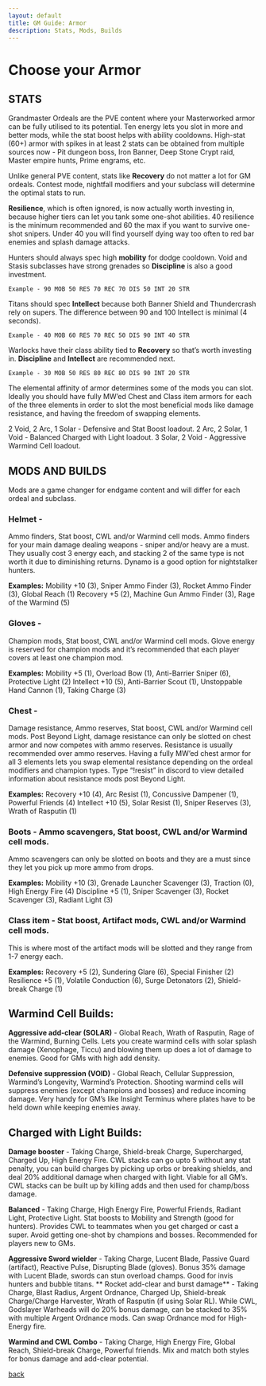 ```yaml
---
layout: default
title: GM Guide: Armor
description: Stats, Mods, Builds
---
```


# Choose your Armor 
## STATS

Grandmaster Ordeals are the PVE content where your Masterworked armor can be fully utilised to its potential. Ten energy lets you slot in more and better mods, while the stat boost helps with ability cooldowns. High-stat (60+) armor with spikes in at least 2 stats can be obtained from multiple sources now - Pit dungeon boss, Iron Banner, Deep Stone Crypt raid, Master empire hunts, Prime engrams, etc.

Unlike general PVE content, stats like **Recovery** do not matter a lot for GM ordeals. Contest mode, nightfall modifiers and your subclass will determine the optimal stats to run. 

**Resilience**, which is often ignored, is now actually worth investing in, because higher tiers can let you tank some one-shot abilities. 40 resilience is the minimum recommended and 60 the max if you want to survive one-shot snipers. Under 40 you will find yourself dying way too often to red bar enemies and splash damage attacks.

Hunters should always spec high **mobility** for dodge cooldown. Void and Stasis subclasses have strong grenades so **Discipline** is also a good investment. 

```Example - 90 MOB 50 RES 70 REC 70 DIS 50 INT 20 STR```

Titans should spec **Intellect** because both Banner Shield and Thundercrash rely on supers. The difference between 90 and 100 Intellect is minimal (4 seconds).

```Example - 40 MOB 60 RES 70 REC 50 DIS 90 INT 40 STR```

Warlocks have their class ability tied to **Recovery** so that’s worth investing in. **Discipline** and **Intellect** are recommended next. 

```Example - 30 MOB 50 RES 80 REC 80 DIS 90 INT 20 STR```

The elemental affinity of armor determines some of the mods you can slot. Ideally you should have fully MW’ed Chest and Class item armors for each of the three elements in order to slot the most beneficial mods like damage resistance, and having the freedom of swapping elements. 

2 Void, 2 Arc, 1 Solar - Defensive and Stat Boost loadout.
2 Arc, 2 Solar, 1 Void - Balanced Charged with Light loadout.
3 Solar, 2 Void - Aggressive Warmind Cell loadout.


## MODS AND BUILDS

Mods are a game changer for endgame content and will differ for each ordeal and subclass.

### Helmet - 
Ammo finders, Stat boost, CWL and/or Warmind cell mods.
Ammo finders for your main damage dealing weapons - sniper and/or heavy are a must. They usually cost 3 energy each, and stacking 2 of the same type is not worth it due to diminishing returns. Dynamo is a good option for nightstalker hunters.

**Examples:** 
Mobility +10 (3), Sniper Ammo Finder (3), Rocket Ammo Finder (3), Global Reach (1)
Recovery +5 (2), Machine Gun Ammo Finder (3), Rage of the Warmind (5)

### Gloves - 
Champion mods, Stat boost, CWL and/or Warmind cell mods.
Glove energy is reserved for champion mods and it’s recommended that each player covers at least one champion mod.

**Examples:**
Mobility +5 (1), Overload Bow (1), Anti-Barrier Sniper (6), Protective Light (2)
Intellect +10 (5), Anti-Barrier Scout (1), Unstoppable Hand Cannon (1), Taking Charge (3)

### Chest - 
Damage resistance, Ammo reserves, Stat boost, CWL and/or Warmind cell mods.
Post Beyond Light, damage resistance can only be slotted on chest armor and now competes with ammo reserves. Resistance is usually recommended over ammo reserves.
Having a fully MW’ed chest armor for all 3 elements lets you swap elemental resistance depending on the ordeal modifiers and champion types. Type “!resist” in discord to view detailed information about resistance mods post Beyond Light.

**Examples:**
Recovery +10 (4), Arc Resist (1), Concussive Dampener (1), Powerful Friends (4)
Intellect +10 (5), Solar Resist (1), Sniper Reserves (3), Wrath of Rasputin (1)   

### Boots - Ammo scavengers, Stat boost, CWL and/or Warmind cell mods.
Ammo scavengers can only be slotted on boots and they are a must since they let you pick up more ammo from drops.

**Examples:**
Mobility +10 (3), Grenade Launcher Scavenger (3), Traction (0), High Energy Fire (4)
Discipline +5 (1), Sniper Scavenger (3), Rocket Scavenger (3), Radiant Light (3) 

### Class item - Stat boost, Artifact mods, CWL and/or Warmind cell mods.
This is where most of the artifact mods will be slotted and they range from 1-7 energy each.

**Examples:**
Recovery +5 (2), Sundering Glare (6), Special Finisher (2) 
Resilience +5 (1), Volatile Conduction (6), Surge Detonators (2), Shield-break Charge (1)


## Warmind Cell Builds:

**Aggressive add-clear (SOLAR)** - Global Reach, Wrath of Rasputin, Rage of the Warmind, Burning Cells. Lets you create warmind cells with solar splash damage (Xenophage, Ticcu) and blowing them up does a lot of damage to enemies. Good for GMs with high add density.

**Defensive suppression (VOID)** - Global Reach, Cellular Suppression, Warmind’s Longevity, Warmind’s Protection. Shooting warmind cells will suppress enemies (except champions and bosses) and reduce incoming damage. Very handy for GM’s like Insight Terminus where plates have to be held down while keeping enemies away. 


## Charged with Light Builds:

**Damage booster** - Taking Charge, Shield-break Charge, Supercharged, Charged Up, High Energy Fire. CWL stacks can go upto 5 without any stat penalty, you can build charges by picking up orbs or breaking shields, and deal 20% additional damage when charged with light. Viable for all GM’s. CWL stacks can be built up by killing adds and then used for champ/boss damage. 

**Balanced** - Taking Charge, High Energy Fire, Powerful Friends, Radiant Light, Protective Light. Stat boosts to Mobility and Strength (good for hunters). Provides CWL to teammates when you get charged or cast a super. Avoid getting one-shot by champions and bosses. Recommended for players new to GMs.

**Aggressive Sword wielder** - Taking Charge, Lucent Blade, Passive Guard (artifact), Reactive Pulse, Disrupting Blade (gloves). Bonus 35% damage with Lucent Blade, swords can stun overload champs. Good for invis hunters and bubble titans.
**
Rocket add-clear and burst damage** - Taking Charge, Blast Radius, Argent Ordnance, Charged Up, Shield-break Charge/Charge Harvester, Wrath of Rasputin (if using Solar RL). While CWL, Godslayer Warheads will do 20% bonus damage, can be stacked to 35% with multiple Argent Ordnance mods. Can swap Ordnance mod for High-Energy fire.

**Warmind and CWL Combo** - Taking Charge, High Energy Fire, Global Reach, Shield-break Charge, Powerful friends. Mix and match both styles for bonus damage and add-clear potential.


[back](./)
